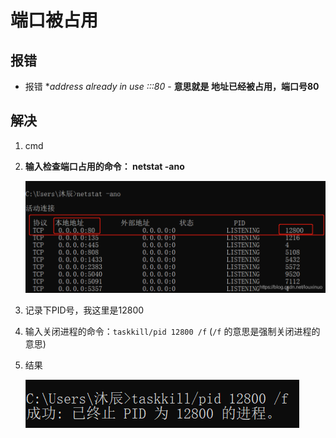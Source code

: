 # 端口被占用

## 报错

  - 报错 **address already in use :::80*  - **意思就是 地址已经被占用，端口号80**

## 解决

1.  cmd

2.  **输入检查端口占用的命令： netstat -ano**

    ![](image/image_emTC2eXlE6.png)

3.  记录下PID号，我这里是12800

4.  输入关闭进程的命令：`taskkill/pid 12800 /f` (`/f` 的意思是强制关闭进程的意思)

5.  结果

    ![](image/image_4X7iR97MVT.png)
